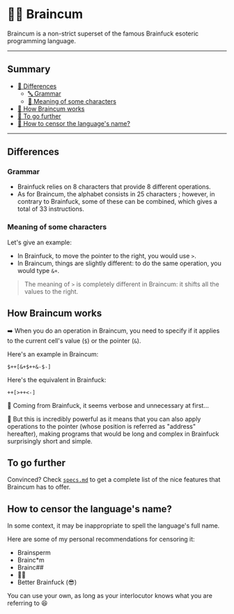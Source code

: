 # 🧠💦 Braincum

Braincum is a non-strict superset of the famous Brainfuck esoteric programming language.

- - - -

## Summary

- [🔎 Differences](#differences)
    - [🔤 Grammar](#grammar)
    - [🔢 Meaning of some characters](#meaning-of-some-characters)
- [🤖 How Braincum works](#how-braincum-works)
- [🚀 To go further](#to-go-further)
- [💬 How to censor the language's name?](#how-to-censor-the-languages-name)

- - - -

## Differences

### Grammar

- Brainfuck relies on 8 characters that provide 8 different operations.
- As for Braincum, the alphabet consists in 25 characters ;
however, in contrary to Brainfuck, some of these can be combined, which gives a total of 33 instructions.

### Meaning of some characters

Let's give an example:
- In Brainfuck, to move the pointer to the right, you would use `>`.
- In Braincum, things are slightly different: to do the same operation, you would type `&+`.

> The meaning of `>` is completely different in Braincum: it shifts all the values to the right.

## How Braincum works

➡️ When you do an operation in Braincum, you need to specify if it applies to the current cell's value (`$`) or the pointer (`&`).

Here's an example in Braincum:
```
$++[&+$++&-$-]
```

Here's the equivalent in Brainfuck:
```bf
++[>++<-]
```


🤔 Coming from Brainfuck, it seems verbose and unnecessary at first...

🤩 But this is incredibly powerful as it means that you can also apply operations to the pointer (whose position is referred as "address" hereafter), making programs that would be long and complex in Brainfuck surprisingly short and simple.

## To go further

Convinced? Check [`specs.md`](specs.md#braincum-language-specifications) to get a complete list of the nice features that Braincum has to offer.

## How to censor the language's name?

In some context, it may be inappropriate to spell the language's full name.

Here are some of my personal recommendations for censoring it:

- Brainsperm
- Brainc*m
- Brainc##
- 🧠💦
- Better Brainfuck (😎)

You can use your own, as long as your interlocutor knows what you are referring to 😆

